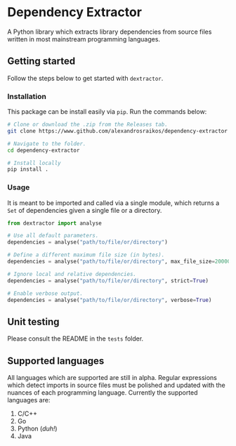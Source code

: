 # Dependency Extractor

A Python library which extracts library dependencies from source files written in most mainstream programming languages.

## Getting started

Follow the steps below to get started with `dextractor`.

### Installation

This package can be install easily via `pip`. Run the commands below:

```bash
# Clone or download the .zip from the Releases tab.
git clone https://www.github.com/alexandrosraikos/dependency-extractor

# Navigate to the folder.
cd dependency-extractor

# Install locally
pip install .
```

### Usage

It is meant to be imported and called via a single module, which returns a `Set` of dependencies given a single file or a directory.

```python
from dextractor import analyse

# Use all default parameters.
dependencies = analyse("path/to/file/or/directory")

# Define a different maximum file size (in bytes).
dependencies = analyse("path/to/file/or/directory", max_file_size=2000000) # <- 2MB

# Ignore local and relative dependencies.
dependencies = analyse("path/to/file/or/directory", strict=True)

# Enable verbose output.
dependencies = analyse("path/to/file/or/directory", verbose=True)

```

## Unit testing

Please consult the README in the `tests` folder.

## Supported languages

All languages which are supported are still in alpha. Regular expressions which detect imports in source files must be polished and updated with the nuances of each programming language. Currently the supported languages are:

1. C/C++
1. Go
1. Python (_duh!_)
1. Java
